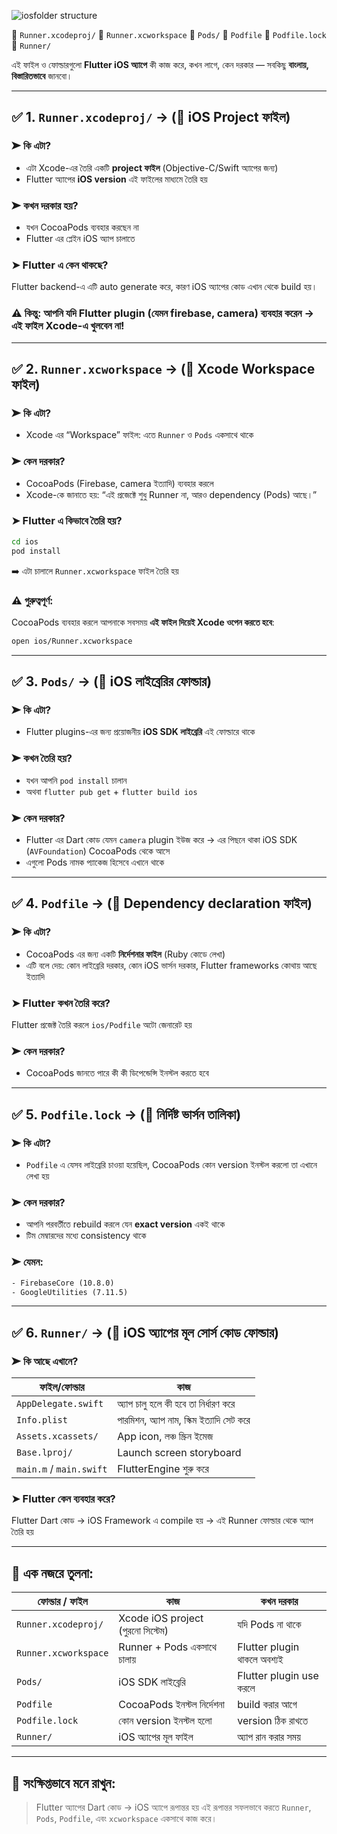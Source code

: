 ![iosfolder structure](https://github.com/user-attachments/assets/1b21fa9a-f429-41c3-9352-6eea7ef47eb4)

🔹 `Runner.xcodeproj/`
🔹 `Runner.xcworkspace`
🔹 `Pods/`
🔹 `Podfile`
🔹 `Podfile.lock`
🔹 `Runner/`

এই ফাইল ও ফোল্ডারগুলো **Flutter iOS অ্যাপে** কী কাজ করে, কখন লাগে, কেন দরকার — সবকিছু **বাংলায়, বিস্তারিতভাবে** জানবো।

---

## ✅ 1. `Runner.xcodeproj/` → (📁 iOS Project ফাইল)

### ➤ **কি এটা?**

* এটা Xcode-এর তৈরি একটি **project ফাইল** (Objective-C/Swift অ্যাপের জন্য)
* Flutter অ্যাপের **iOS version** এই ফাইলের মাধ্যমে তৈরি হয়

### ➤ **কখন দরকার হয়?**

* যখন CocoaPods ব্যবহার করছেন না
* Flutter এর প্লেইন iOS অ্যাপ চালাতে

### ➤ **Flutter এ কেন থাকছে?**

Flutter backend-এ এটি auto generate করে, কারণ iOS অ্যাপের কোড এখান থেকে build হয়।

### ⚠️ **কিন্তু**: আপনি যদি Flutter plugin (যেমন firebase, camera) ব্যবহার করেন → **এই ফাইল Xcode-এ খুলবেন না!**

---

## ✅ 2. `Runner.xcworkspace` → (📄 Xcode Workspace ফাইল)

### ➤ **কি এটা?**

* Xcode এর “Workspace” ফাইল: এতে `Runner` ও `Pods` একসাথে থাকে

### ➤ **কেন দরকার?**

* CocoaPods (Firebase, camera ইত্যাদি) ব্যবহার করলে
* Xcode-কে জানাতে হয়: “এই প্রজেক্টে শুধু Runner না, আরও dependency (Pods) আছে।”

### ➤ **Flutter এ কিভাবে তৈরি হয়?**

```bash
cd ios
pod install
```

➡️ এটা চালালে `Runner.xcworkspace` ফাইল তৈরি হয়

### ⚠️ **গুরুত্বপূর্ণ:**

CocoaPods ব্যবহার করলে আপনাকে সবসময় **এই ফাইল দিয়েই Xcode ওপেন করতে হবে**:

```bash
open ios/Runner.xcworkspace
```

---

## ✅ 3. `Pods/` → (📁 iOS লাইব্রেরির ফোল্ডার)

### ➤ **কি এটা?**

* Flutter plugins-এর জন্য প্রয়োজনীয় **iOS SDK লাইব্রেরি** এই ফোল্ডারে থাকে

### ➤ **কখন তৈরি হয়?**

* যখন আপনি `pod install` চালান
* অথবা `flutter pub get` + `flutter build ios`

### ➤ **কেন দরকার?**

* Flutter এর Dart কোড যেমন `camera` plugin ইউজ করে → এর পিছনে থাকা iOS SDK (`AVFoundation`) CocoaPods থেকে আসে
* এগুলো Pods নামক প্যাকেজ হিসেবে এখানে থাকে

---

## ✅ 4. `Podfile` → (📄 Dependency declaration ফাইল)

### ➤ **কি এটা?**

* CocoaPods এর জন্য একটি **নির্দেশনার ফাইল** (Ruby কোডে লেখা)
* এটি বলে দেয়: কোন লাইব্রেরি দরকার, কোন iOS ভার্সন দরকার, Flutter frameworks কোথায় আছে ইত্যাদি

### ➤ **Flutter কখন তৈরি করে?**

Flutter প্রজেক্ট তৈরি করলে `ios/Podfile` অটো জেনারেট হয়

### ➤ **কেন দরকার?**

* CocoaPods জানতে পারে কী কী ডিপেন্ডেন্সি ইনস্টল করতে হবে

---

## ✅ 5. `Podfile.lock` → (📄 নির্দিষ্ট ভার্সন তালিকা)

### ➤ **কি এটা?**

* `Podfile` এ যেসব লাইব্রেরি চাওয়া হয়েছিল, CocoaPods কোন version ইনস্টল করলো তা এখানে লেখা হয়

### ➤ **কেন দরকার?**

* আপনি পরবর্তীতে rebuild করলে যেন **exact version** একই থাকে
* টিম মেম্বারদের মধ্যে consistency থাকে

### ➤ **যেমন:**

```txt
- FirebaseCore (10.8.0)
- GoogleUtilities (7.11.5)
```

---

## ✅ 6. `Runner/` → (📁 iOS অ্যাপের মূল সোর্স কোড ফোল্ডার)

### ➤ **কি আছে এখানে?**

| ফাইল/ফোল্ডার            | কাজ                                       |
| ----------------------- | ----------------------------------------- |
| `AppDelegate.swift`     | অ্যাপ চালু হলে কী হবে তা নির্ধারণ করে     |
| `Info.plist`            | পারমিশন, অ্যাপ নাম, স্কিম ইত্যাদি সেট করে |
| `Assets.xcassets/`      | App icon, লঞ্চ স্ক্রিন ইমেজ               |
| `Base.lproj/`           | Launch screen storyboard                  |
| `main.m` / `main.swift` | FlutterEngine শুরু করে                    |

### ➤ **Flutter কেন ব্যবহার করে?**

Flutter Dart কোড → iOS Framework এ compile হয় → এই Runner ফোল্ডার থেকে অ্যাপ তৈরি হয়

---

## 🎯 এক নজরে তুলনা:

| ফোল্ডার / ফাইল       | কাজ                               | কখন দরকার                   |
| -------------------- | --------------------------------- | --------------------------- |
| `Runner.xcodeproj/`  | Xcode iOS project (পুরনো সিস্টেম) | যদি Pods না থাকে            |
| `Runner.xcworkspace` | Runner + Pods একসাথে চালায়        | Flutter plugin থাকলে অবশ্যই |
| `Pods/`              | iOS SDK লাইব্রেরি                 | Flutter plugin use করলে     |
| `Podfile`            | CocoaPods ইনস্টল নির্দেশনা        | build করার আগে              |
| `Podfile.lock`       | কোন version ইনস্টল হলো            | version ঠিক রাখতে           |
| `Runner/`            | iOS অ্যাপের মূল ফাইল              | অ্যাপ রান করার সময়          |

---

## 🧠 সংক্ষিপ্তভাবে মনে রাখুন:

> Flutter অ্যাপের Dart কোড → iOS অ্যাপে রূপান্তর হয়
> এই রূপান্তর সফলভাবে করতে `Runner`, `Pods`, `Podfile`, এবং `xcworkspace` একসাথে কাজ করে।


